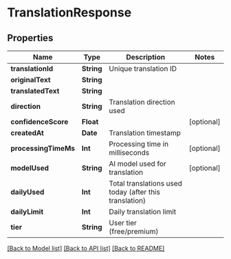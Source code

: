 # TranslationResponse

## Properties
Name | Type | Description | Notes
------------ | ------------- | ------------- | -------------
**translationId** | **String** | Unique translation ID |
**originalText** | **String** |  |
**translatedText** | **String** |  |
**direction** | **String** | Translation direction used |
**confidenceScore** | **Float** |  | [optional]
**createdAt** | **Date** | Translation timestamp |
**processingTimeMs** | **Int** | Processing time in milliseconds | [optional]
**modelUsed** | **String** | AI model used for translation | [optional]
**dailyUsed** | **Int** | Total translations used today (after this translation) |
**dailyLimit** | **Int** | Daily translation limit |
**tier** | **String** | User tier (free/premium) |

[[Back to Model list]](../README.md#documentation-for-models) [[Back to API list]](../README.md#documentation-for-api-endpoints) [[Back to README]](../README.md)
